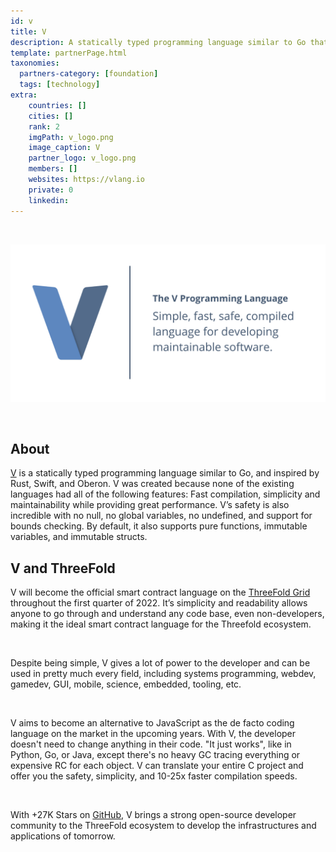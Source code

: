 ```yaml
---
id: v
title: V
description: A statically typed programming language similar to Go that offers fast compilation, simplicity and maintainability while providing great performance.
template: partnerPage.html
taxonomies:
  partners-category: [foundation]
  tags: [technology]
extra:
    countries: []
    cities: []
    rank: 2
    imgPath: v_logo.png
    image_caption: V
    partner_logo: v_logo.png
    members: []
    websites: https://vlang.io
    private: 0
    linkedin: 
---
```


<br/>

![V](v_image.png)

<br/>

## About

[V](https://vlang.io) is a statically typed programming language similar to Go, and inspired by Rust, Swift, and Oberon. V was created because none of the existing languages had all of the following features: Fast compilation, simplicity and maintainability while providing great performance.  V’s safety is also incredible with no null, no global variables, no undefined, and support for bounds checking. By default, it also supports pure functions, immutable variables, and immutable structs.

## V and ThreeFold

V will become the official smart contract language on the [ThreeFold Grid](https://library.threefold.me/info/threefold#/tfgrid/threefold__tfgrid_home) throughout the first quarter of 2022. It’s simplicity and readability allows anyone to go through and understand any code base, even non-developers, making it the ideal smart contract language for the Threefold ecosystem. 

<br/>

Despite being simple, V gives a lot of power to the developer and can be used in pretty much every field, including systems programming, webdev, gamedev, GUI, mobile, science, embedded, tooling, etc.

<br/>

V aims to become an alternative to JavaScript as the de facto coding language on the market in the upcoming years. With V, the developer doesn't need to change anything in their code. "It just works", like in Python, Go, or Java, except there's no heavy GC tracing everything or expensive RC for each object. V can translate your entire C project and offer you the safety, simplicity, and 10-25x faster compilation speeds. 

<br/>

With +27K Stars on [GitHub](https://github.com/vlang/v), V brings a strong open-source developer community to the ThreeFold ecosystem to develop the infrastructures and applications of tomorrow.
